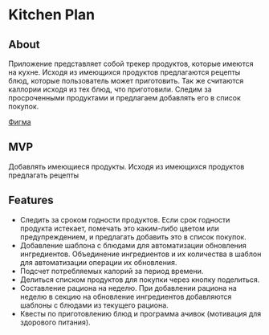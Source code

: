 # Kitchen Plan
## About
Приложение представляет собой трекер продуктов, которые имеются на кухне. Исходя из имеющихся продуктов предлагаются рецепты блюд, которые пользователь может приготовить. Так же считаются каллории исходя из тех блюд, что приготовили. Следим за просроченными продуктами и предлагаем добавлять его в список покупок.

[Фигма](https://www.figma.com/file/dOGy8qqkY0wG6HpO1TA8qb/KitchenPlan?node-id=3%3A0)

## MVP
Добавлять имеющиеся продукты. Исходя из имеющихся продуктов предлагать рецепты

## Features
- Следить за сроком годности продуктов. Если срок годности продукта истекает, помечать это каким-либо цветом или предупреждением, и предлагать добавить это в список покупок.
- Добавление шаблона с блюдами для автоматизации обновления ингредиентов. Объединение ингредиентов и их количества в шаблон для автоматизации операции их обновления. 
- Подсчет потребляемых калорий за период времени.
- Делиться списком продуктов для покупки через кнопку поделиться.
- Составление рациона на неделю. При добавлении рациона на неделю в секцию на обновление ингредиентов добавляются шаблоны с блюдами из текущего рациона.
- Квесты по приготовлению блюд и программа ачивок (мотивация для здорового питания).
